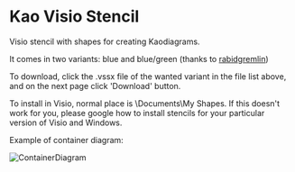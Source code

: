 # Kao Visio Stencil
Visio stencil with shapes for creating Kaodiagrams.

It comes in two variants: blue and blue/green (thanks to <a href="https://github.com/rabidgremlin">rabidgremlin</a>)

To download, click the .vssx file of the wanted variant in the file list above, and on the next page click 'Download' button.

To install in Visio, normal place is \Documents\My Shapes\. If this doesn't work for you, please google how to install stencils for your particular version of Visio and Windows.

Example of container diagram:

![ContainerDiagram](/images/C4Model-InternetBankingSystem-ContainerDiagram.png)
